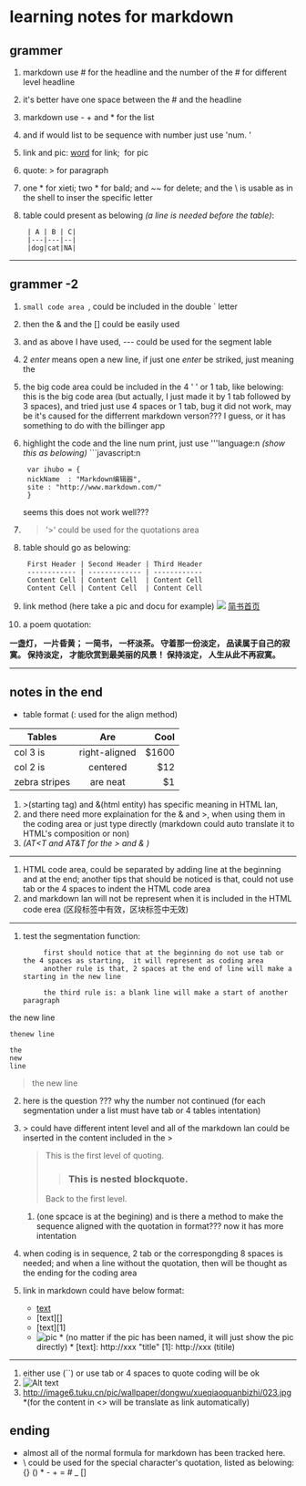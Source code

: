 learning notes for markdown
===

## grammer

1. markdown use # for the headline and the number of the # for different level headline
2. it's better have one space between the # and the headline
3. markdown use - + and * for the list
4. and if would list to be sequence with number just use 'num. '
5. link and pic: [word](link) for link; ![]() for pic
6. quote: > for paragraph
7. one * for xieti; two * for bald; and ~~ for delete; and the \ is usable as in the shell to        inser the specific letter
8. table could present as belowing *(a line is needed before the table)*:

        | A | B | C|
        |---|---|--|
        |dog|cat|NA|

---

## grammer -2
1. ``small code area ``, could be included in the double ` letter
2. then the & and the [] could be easily used
3. and as above I have used, --- could be used for the segment lable
4. 2 *enter* means open a new line, if just one *enter* be striked, just meaning the <br/>
5. the big code area could be included in the 4 ' ' or 1 tab, like belowing:
       this is the big code area (but actually, I just made it by 1 tab followed by 3 spaces), and tried just use 4 spaces or 1 tab, bug it did not work, may be it's caused for the differrent markdown verson??? I guess, or it has something to do with the billinger app
6. highlight the code and the line num print, just use '''language:n *(show this as belowing)*
        ```javascript:n

        var ihubo = {
        nickName  : "Markdown编辑器",
        site : "http://www.markdown.com/"
        }
    seems this does not work well???
7. > '>' could be used for the quotations area
8. table should go as belowing:

        First Header | Second Header | Third Header
        ------------ | ------------- | ------------
        Content Cell | Content Cell  | Content Cell
        Content Cell | Content Cell  | Content Cell
9. link method (here take a pic and docu for example)
![](http://image6.tuku.cn/pic/wallpaper/dongwu/xueqiaoquanbizhi/023.jpg)
[简书首页](http://jianshu.io)
10. a poem quotation:

**一盏灯， 一片昏黄； 一简书， 一杯淡茶。 守着那一份淡定， 品读属于自己的寂寞。 保持淡定， 才能欣赏到最美丽的风景！ 保持淡定， 人生从此不再寂寞。**

---


## notes in the end

+ table format (: used for the align method)

| Tables        | Are           | Cool  |
| ------------- |:-------------:| -----:|
| col 3 is      | right-aligned | $1600 |
| col 2 is      | centered      |   $12 |
| zebra stripes | are neat      |    $1 |

1. \>(starting tag) and &(html entity) has specific meaning in HTML lan,
2. and there need more explaination for the & and >, when using them in the coding area or just type directly (markdown could auto translate it to HTML's composition or non)
3. *(AT&lt;T and AT&amp;T for the > and & )*

---

1. HTML code area, could be separated by adding line at the beginning and at the end; another tips that should be noticed is that, could not use tab or the 4 spaces to indent the HTML code area
2. and markdown lan will not be represent when it is included in the HTML code erea (区段标签中有效，区块标签中无效)

---

1. test the segmentation function: 
 
            first should notice that at the beginning do not use tab or the 4 spaces as starting,  it will represent as coding area  
            another rule is that, 2 spaces at the end of line will make a starting in the new line
            
            the third rule is: a blank line will make a start of another paragraph

the
new 
line

    thenew line  
  
    the
    new 
    line
  
>    the
    new 
    line

2. here is the question ??? why the number not continued (for each segmentation under a list must have tab or 4 tables intentation)

3. \> could have different intent level and all of the markdown lan could be inserted in the content included in the >
    > This is the first level of quoting.
    >> ### This is nested blockquote.
    >
    > Back to the first level.

    1. (one spcace is at the begining) and is there a method to make the sequence aligned with the quotation in format??? now it has more intentation
    
4. when coding is in sequence, 2 tab or the correspongding 8 spaces is needed; and when a line without the quotation, then will be thought as the ending for the coding area
5. link in markdown could have below format:
    * [text](http://xxx "title")
    * [text][]
    * [text][1]
    * ![pic](http://xxx "title")  * (no matter if the pic has been named, it will just show the pic directly) * 
[text]: http://xxx "title"
[1]: http://xxx (titile)

---

1. either use (``) or use tab or 4 spaces to quote coding will be ok
2. ![Alt text](/path/to/img.jpg)
3. <http://image6.tuku.cn/pic/wallpaper/dongwu/xueqiaoquanbizhi/023.jpg> *(for the content in <> will be translate as link automatically)


## ending
- almost all of the normal formula for markdown has been tracked here.
- \ could be used for the special character's quotation, listed as belowing: 
{} () * - + = # _ []


